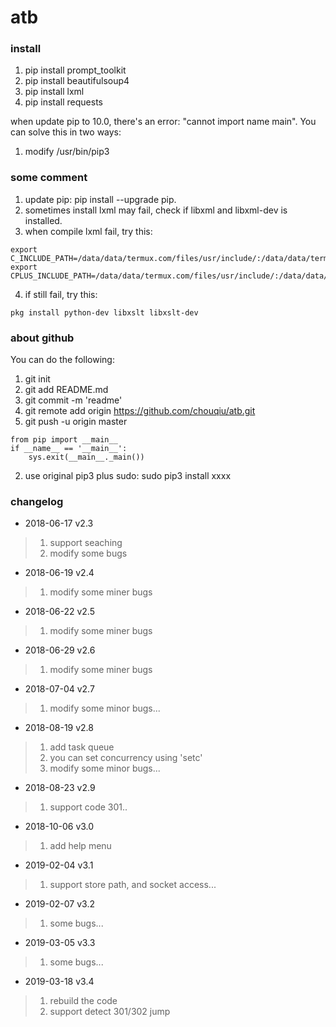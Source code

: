 # atb

### install
1. pip install prompt_toolkit
2. pip install beautifulsoup4
3. pip install lxml
4. pip install requests

when update pip to 10.0, there's an error: "cannot import name main". You can solve this in two ways:
1. modify /usr/bin/pip3

### some comment
1. update pip: pip install --upgrade pip.
2. sometimes install lxml may fail, check if libxml and libxml-dev is installed.
3. when compile lxml fail, try this: 
```
export C_INCLUDE_PATH=/data/data/termux.com/files/usr/include/:/data/data/termux.com/files/usr/include/lxml2
export CPLUS_INCLUDE_PATH=/data/data/termux.com/files/usr/include/:/data/data/termux.com/files/usr/include/lxml2
```
4. if still fail, try this:
```
pkg install python-dev libxslt libxslt-dev
```

### about github
You can do the following:
1. git init
2. git add README.md
3. git commit -m 'readme'
4. git remote add origin https://github.com/chouqiu/atb.git
5. git push -u origin master

```
from pip import __main__  
if __name__ == '__main__':  
    sys.exit(__main__._main()) 
```
2. use original pip3 plus sudo: sudo pip3 install xxxx
 
### changelog
* 2018-06-17 v2.3
> 1. support seaching
> 2. modify some bugs

* 2018-06-19 v2.4
> 1. modify some miner bugs

* 2018-06-22 v2.5
> 1. modify some miner bugs

* 2018-06-29 v2.6
> 1. modify some miner bugs

* 2018-07-04 v2.7
> 1. modify some minor bugs...

* 2018-08-19 v2.8
> 1. add task queue
> 2. you can set concurrency using 'setc'
> 3. modify some minor bugs...

* 2018-08-23 v2.9
> 1. support code 301..

* 2018-10-06 v3.0
> 1. add help menu

* 2019-02-04 v3.1
> 1. support store path, and socket access...

* 2019-02-07 v3.2
> 1. some bugs...

* 2019-03-05 v3.3
> 1. some bugs...

* 2019-03-18 v3.4
> 1. rebuild the code
> 2. support detect 301/302 jump

